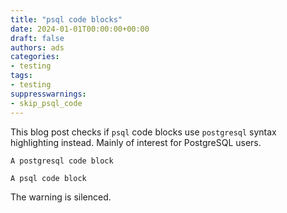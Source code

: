 ```yaml
---
title: "psql code blocks"
date: 2024-01-01T00:00:00+00:00
draft: false
authors: ads
categories:
- testing
tags:
- testing
suppresswarnings:
- skip_psql_code
---
```


This blog post checks if `psql` code blocks use `postgresql` syntax highlighting instead.
Mainly of interest for PostgreSQL users.

```postgresql
A postgresql code block
```

```psql
A psql code block
```

The warning is silenced.
